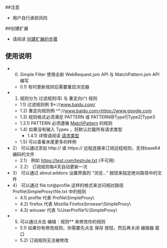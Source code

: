 ##注意

- 用户自行承担风险

##创建扩展

- 请阅读 <a href="https://github.com/jc3213/Misc/blob/master/Manual/zh-CN/HowToBuild.md">创建扩展的步骤</a>

## 使用说明

- 0) Simple Filter 使用全新 WebRequest.jsm API 与 MatchPattern.jsm API 编写
  - 0.1) 有时更新规则后需要重启浏览器
- 1) 规则分为 过滤规则($) 与 重定向(^) 规则
  - 1.1) 过滤规则例 $*://www.baidu.com/
  - 1.2) 重定向规则例 ^*://www.baidu.com>https://www.google.com
  - 1.3) 规则格式必须满足 PATTERN 或 PATTERN@Type1|Type2|Type3
  - 1.3.1) PATTERN 必须遵循 <a href="https://developer.mozilla.org/en-US/Add-ons/WebExtensions/Match_patterns">MatchPattern</a> 的规则
  - 1.4) 如果没有输入 Types ，将默认拦截所有请求类型
    - 1.4.1) 详情请阅读 <a href="https://developer.mozilla.org/en-US/docs/Mozilla/JavaScript_code_modules/WebRequest.jsm#Resource_types">请求类型</a>
  - 1.5) 可以查看末尾更多的样例
- 2） 可以通过添加 http:// 或 https:// 远程连接来订阅远程规则，支持base64编码的文件
  - 2.1） 例如 https://test.com/testrule.txt (不可用)
  - 2.2） 订阅规则每4天自动更新一次
- 3） 可以通过 about:addons 设置界面的 “浏览...” 按钮来指定绝对路径中的文件
- 4） 可以通过 file.txt@profile 这样的格式来访问相对路径 Profile\SimpleProxy\file.txt 中的规则
  - 4.1) profile 代表 Profile\SimpleProxy\
  - 4.2) firefox 代表 Mozilla Firefox\browser\SimpleProxy\
  - 4.3) winuser 代表 %UserProfile%\SimpleProxy\
- 5) 可以通过点击 编辑：规则** 来修改你的规则
  - 5.1) 如果你有修改规则，你需要先点击 保存 按钮，然后再关闭 编辑器 窗口
  - 5.2) 订阅规则无法被修改

